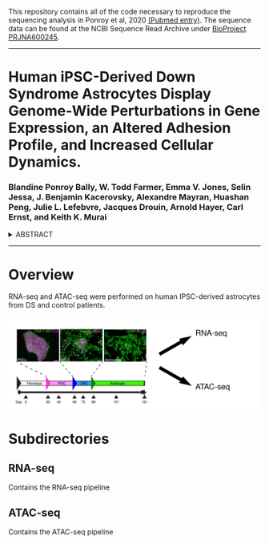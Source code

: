 This repository contains all of the code necessary to reproduce the sequencing analysis in Ponroy et al, 2020 [(Pubmed entry)](https://www.ncbi.nlm.nih.gov/pubmed/31943018).
The sequence data can be found at the NCBI Sequence Read Archive under [BioProject PRJNA600245](https://www.ncbi.nlm.nih.gov/bioproject/600245). 
  
---  
  
# **Human iPSC-Derived Down Syndrome Astrocytes Display Genome-Wide Perturbations in Gene Expression, an Altered Adhesion Profile, and Increased Cellular Dynamics.**

### Blandine Ponroy Bally, W. Todd Farmer, Emma V. Jones, Selin Jessa, J. Benjamin Kacerovsky, Alexandre Mayran, Huashan Peng, Julie L. Lefebvre, Jacques Drouin, Arnold Hayer, Carl Ernst, and Keith K. Murai  
<details><summary>ABSTRACT</summary>
<p>
Down Syndrome (DS), caused by the triplication of human chromosome 21, leads to significant
alterations in brain development and is a major genetic cause of intellectual disability. While much
is known about changes to neurons in DS, the effects of trisomy 21 on non-neuronal cells such as
astrocytes are poorly understood. Astrocytes are critical for brain development and function, and
their alteration may contribute to DS pathophysiology. To better understand the impact of trisomy
21 on astrocytes, we performed RNA-sequencing on astrocytes from newly produced DS human
induced pluripotent stem cells (hiPSCs). While chromosome 21 genes were upregulated in DS
astrocytes, we found consistent up- and down-regulation of genes across the genome with a strong
dysregulation of neurodevelopmental, cell adhesion, and extracellular matrix molecules. ATAC
(Assay for Transposase-Accessible Chromatin)-seq also revealed a global alteration in chromatin
state in DS astrocytes, showing modified chromatin accessibility at promoters of cell adhesion and
extracellular matrix genes. Along with these transcriptomic and epigenomic changes, DS
astrocytes displayed perturbations in cell size and cell spreading as well as modifications to cellcell
and cell-substrate recognition/adhesion, and increases in cellular motility and dynamics. Thus,
triplication of chromosome 21 is associated with genome-wide transcriptional, epigenomic, and
functional alterations in astrocytes that may contribute to altered brain development and function in DS.
 </p>
</details> 
  
---
  
# Overview  
RNA-seq and ATAC-seq were performed on human IPSC-derived astrocytes from DS and control patients.

<img src="overview.svg" width="1000" >

# Subdirectories  

## RNA-seq  
Contains the RNA-seq pipeline
  
## ATAC-seq
Contains the ATAC-seq pipeline
